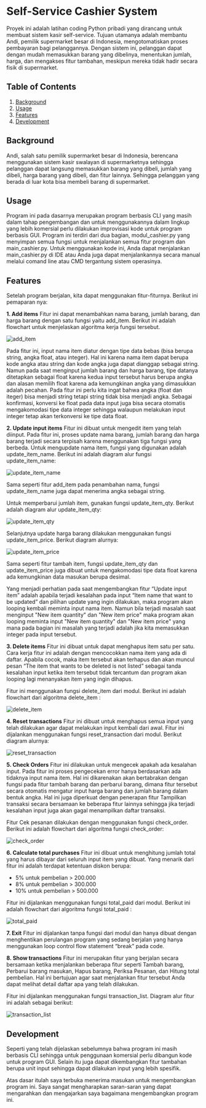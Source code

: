# Self-Service Cashier System

Proyek ini adalah latihan coding Python pribadi yang dirancang untuk membuat sistem kasir self-service. Tujuan utamanya adalah membantu Andi, pemilik supermarket besar di Indonesia, mengotomatiskan proses pembayaran bagi pelanggannya. Dengan sistem ini, pelanggan dapat dengan mudah memasukkan barang yang dibelinya, menentukan jumlah, harga, dan mengakses fitur tambahan, meskipun mereka tidak hadir secara fisik di supermarket.

## Table of Contents
1. [Background](#background)
2. [Usage](#usage)
3. [Features](#features)
4. [Development](#development)

## Background
Andi, salah satu pemilik supermarket besar di Indonesia, berencana menggunakan sistem kasir swalayan di supermarketnya sehingga pelanggan dapat langsung memasukkan barang yang dibeli, jumlah yang dibeli, harga barang yang dibeli, dan fitur lainnya. Sehingga pelanggan yang berada di luar kota bisa membeli barang di supermarket.

## Usage
Program ini pada dasarnya merupakan program berbasis CLI yang masih dalam tahap pengembangan dan untuk menggunakannya dalam lingkup yang lebih komersial perlu dilakukan improvisasi kode untuk program berbasis GUI. Program ini terdiri dari dua bagian, modul_cashier.py yang menyimpan semua fungsi untuk menjalankan semua fitur program dan main_cashier.py. Untuk menggunakan kode ini, Anda dapat menjalankan main_cashier.py di IDE atau Anda juga dapat menjalankannya secara manual melalui comand line atau CMD tergantung sistem operasinya.

## Features
Setelah program berjalan, kita dapat menggunakan fitur-fiturnya. Berikut ini pemaparan nya:

**1. Add items**
Fitur ini dapat menambahkan nama barang, jumlah barang, dan harga barang dengan satu fungsi yaitu add_item. Berikut ini adalah flowchart untuk menjelaskan algoritma kerja fungsi tersebut.

![add_item](https://github.com/Eldi123/Self-Service-Cashier-System/blob/main/Flowchart%20Self%20Service%20Cashier%20System/add_item%20function.drawio.png)

Pada fitur ini, input nama item diatur dengan tipe data bebas (bisa berupa string, angka float, atau integer). Hal ini karena nama item dapat berupa kode angka atau string dan kode angka juga dapat dianggap sebagai string. Namun pada saat menginput jumlah barang dan harga barang, tipe datanya ditetapkan sebagai float karena kedua input tersebut harus berupa angka dan alasan memilih float karena ada kemungkinan angka yang dimasukkan adalah pecahan. Pada fitur ini perlu kita ingat bahwa angka (float dan iteger) bisa menjadi string tetapi string tidak bisa menjadi angka. Sebagai konfirmasi, konversi ke float pada data input juga bisa secara otomatis mengakomodasi tipe data integer sehingga walaupun melakukan input integer tetap akan terkonversi ke tipe data float.

**2. Update input items**
Fitur ini dibuat untuk mengedit item yang telah diinput. Pada fitur ini, proses update nama barang, jumlah barang dan harga barang terjadi secara terpisah karena menggunakan tiga fungsi yang berbeda.
Untuk mengupdate nama item, fungsi yang digunakan adalah update_item_name. Berikut ini adalah diagram alur fungsi update_item_name:

![update_item_name](https://github.com/Eldi123/Self-Service-Cashier-System/blob/main/Flowchart%20Self%20Service%20Cashier%20System/update_item_name%20function.drawio.png)

Sama seperti fitur add_item pada penambahan nama, fungsi update_item_name juga dapat menerima angka sebagai string.

Untuk memperbarui jumlah item, gunakan fungsi update_item_qty. Berikut adalah diagram alur update_item_qty:

![update_item_qty](https://github.com/Eldi123/Self-Service-Cashier-System/blob/main/Flowchart%20Self%20Service%20Cashier%20System/update_item_qty%20function.drawio.png)

Selanjutnya update harga barang dilakukan menggunakan fungsi update_item_price. Berikut diagram alurnya:

![update_item_price](https://github.com/Eldi123/Self-Service-Cashier-System/blob/main/Flowchart%20Self%20Service%20Cashier%20System/update_item_price%20function.drawio.png)

Sama seperti fitur tambah item, fungsi update_item_qty dan update_item_price juga dibuat untuk mengakomodasi tipe data float karena ada kemungkinan data masukan berupa desimal.

Yang menjadi perhatian pada saat mengembangkan fitur “Update input item” adalah apabila terjadi kesalahan pada input “Item name that want to be updated” dan pilihan update yang ingin dilakukan, maka program akan looping kembali meminta input nama item. Namun bila terjadi masalah saat menginput "New item quantity" dan "New item price" maka program akan looping meminta input "New item quantity" dan "New item price" yang mana pada bagian ini masalah yang terjadi adalah jika kita memasukkan integer pada input tersebut.

**3. Delete items**
Fitur ini dibuat untuk dapat menghapus item satu per satu. Cara kerja fitur ini adalah dengan mencocokkan nama item yang ada di daftar. Apabila cocok, maka item tersebut akan terhapus dan akan muncul pesan “The item that wants to be deleted is not listed” sebagai tanda kesalahan input ketika item tersebut tidak tercantum dan program akan looping lagi menanyakan item yang ingin dihapus.

Fitur ini menggunakan fungsi delete_item dari modul. Berikut ini adalah flowchart dari algoritma delete_item :

![delete_item](https://github.com/Eldi123/Self-Service-Cashier-System/blob/main/Flowchart%20Self%20Service%20Cashier%20System/delete_item%20function.drawio.png)

**4. Reset transactions**
Fitur ini dibuat untuk menghapus semua input yang telah dilakukan agar dapat melakukan input kembali dari awal. Fitur ini dijalankan menggunakan fungsi reset_transaction dari modul. Berikut diagram alurnya:

![reset_transaction](https://github.com/Eldi123/Self-Service-Cashier-System/blob/main/Flowchart%20Self%20Service%20Cashier%20System/reset_transaction%20function.drawio.png)

**5. Check Orders**
Fitur ini dilakukan untuk mengecek apakah ada kesalahan input. Pada fitur ini proses pengecekan error hanya berdasarkan ada tidaknya input nama item. Hal ini dikarenakan akan bertabrakan dengan fungsi pada fitur tambah barang dan perbarui barang, dimana fitur tersebut secara otomatis mengatur input harga barang dan jumlah barang dalam bentuk angka. Hal ini juga diperkuat dengan penerapan fitur Tampilkan transaksi secara bersamaan ke beberapa fitur lainnya sehingga jika terjadi kesalahan input juga akan gagal menampilkan daftar transaksi.

Fitur Cek pesanan dilakukan dengan menggunakan fungsi check_order. Berikut ini adalah flowchart dari algoritma fungsi check_order:

![check_order](https://github.com/Eldi123/Self-Service-Cashier-System/blob/main/Flowchart%20Self%20Service%20Cashier%20System/check_order%20function.drawio.png)

**6. Calculate total purchases**
Fitur ini dibuat untuk menghitung jumlah total yang harus dibayar dari seluruh input item yang dibuat. Yang menarik dari fitur ini adalah terdapat ketentuan diskon berupa:
- 5% untuk pembelian > 200.000
- 8% untuk pembelian > 300.000
- 10% untuk pembelian > 500.000

Fitur ini dijalankan menggunakan fungsi total_paid dari modul. Berikut ini adalah flowchart dari algoritma fungsi total_paid :

![total_paid](https://github.com/Eldi123/Self-Service-Cashier-System/blob/main/Flowchart%20Self%20Service%20Cashier%20System/total_paid%20function.drawio.png)

**7. Exit**
Fitur ini dijalankan tanpa fungsi dari modul dan hanya dibuat dengan menghentikan perulangan program yang sedang berjalan yang hanya menggunakan loop control flow statement “break” pada code.

**8. Show transactions**
Fitur ini merupakan fitur yang berjalan secara bersamaan ketika menjalankan beberapa fitur seperti Tambah barang, Perbarui barang masukan, Hapus barang, Periksa Pesanan, dan Hitung total pembelian. Hal ini bertujuan agar saat menjalankan fitur tersebut Anda dapat melihat detail daftar apa yang telah dilakukan.

Fitur ini dijalankan menggunakan fungsi transaction_list. Diagram alur fitur ini adalah sebagai berikut:

![transaction_list](https://github.com/Eldi123/Self-Service-Cashier-System/blob/main/Flowchart%20Self%20Service%20Cashier%20System/transaction_list%20function.drawio.png)

## Development

Seperti yang telah dijelaskan sebelumnya bahwa program ini masih berbasis CLI sehingga untuk penggunaan komersial perlu dibangun kode untuk program GUI. Selain itu juga dapat dikembangkan fitur tambahan berupa unit input sehingga dapat dilakukan input yang lebih spesifik.

Atas dasar itulah saya terbuka menerima masukan untuk mengembangkan program ini. Saya sangat mengharapkan saran-saran yang dapat mengarahkan dan mengajarkan saya bagaimana mengembangkan program ini.
